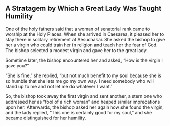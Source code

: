 ## A Stratagem by Which a Great Lady Was Taught Humility

One of the holy fathers said that a woman of senatorial rank came to worship at the Holy Places. When she arrived in Caesarea, it pleased her to stay there in solitary retirement at Aésuchasai. She asked the bishop to give her a virgin who could train her in religion and teach her the fear of God. The bishop selected a modest virgin and gave her to the great lady.

Sometime later, the bishop encountered her and asked, “How is the virgin I gave you?” 

“She is fine,” she replied, “but not much benefit to my soul because she is so humble that she lets me go my own way. I need somebody who will stand up to me and not let me do whatever I want.” 

So, the bishop took away the first virgin and sent another, a stern one who addressed her as “fool of a rich woman” and heaped similar imprecations upon her. Afterwards, the bishop asked her again how she found the virgin, and the lady replied, “This one is certainly good for my soul,” and she became distinguished for her humility.
